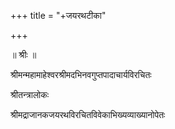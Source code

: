 +++
title = "+जयरथटीका"

+++



॥ श्रीः ॥  


श्रीमन्महामाहेश्वरश्रीमदभिनवगुप्तपादाचार्यविरचितः  

श्रीतन्त्रालोकः   

श्रीमद्राजानकजयरथविरचितविवेकाभिख्यव्याख्यानोपेतः  

